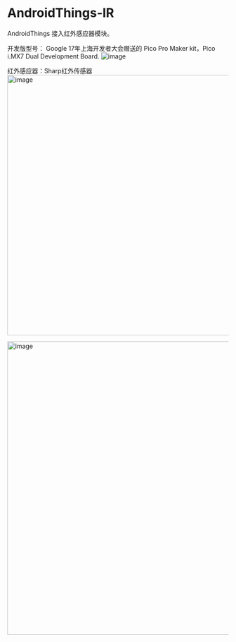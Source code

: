 # AndroidThings-IR

AndroidThings 接入红外感应器模块。

开发版型号： Google 17年上海开发者大会赠送的 Pico Pro Maker kit，Pico i.MX7 Dual Development Board.
![image](https://user-images.githubusercontent.com/10151414/156928771-2dbe93e8-1918-4292-ae94-d45cf6fbabf6.png)

红外感应器：Sharp红外传感器
<img width="591" alt="image" src="https://user-images.githubusercontent.com/10151414/156928735-acc2a267-b277-4eed-9bfc-d452deb7d5f9.png">

<img width="666" alt="image" src="https://user-images.githubusercontent.com/10151414/156928756-55c93dbd-7a84-46a9-8b51-f22e72fa15ad.png">
